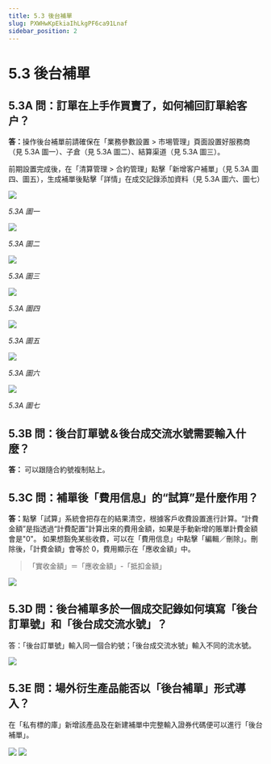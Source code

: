 ```yaml
---
title: 5.3 後台補單
slug: PXWHwKpEkiaIhLkgPF6ca91Lnaf
sidebar_position: 2
---
```



# 5.3 後台補單

## 5.3A 問：訂單在上手作買賣了，如何補回訂單給客户？

<b>答：</b>操作後台補單前請確保在「業務參數設置 &gt; 市埸管理」頁面設置好服務商（見 5.3A 圖一）、子倉（見 5.3A 圖二）、結算渠道（見 5.3A 圖三）。

前期設置完成後，在「清算管理 &gt; 合約管理」點擊「新增客户補單」（見 5.3A 圖四、圖五），生成補單後點擊「詳情」在成交記錄添加資料（見 5.3A 圖六、圖七）

<img src="/assets/KHb8bSx3Mopa1Sxch9bcUFtxnBe.png" src-width="2514" src-height="1322" align="center"/>

<em>5.3A 圖一</em>

<img src="/assets/O35nbeU8VovIt7xQL0JciiZZn2O.png" src-width="2496" src-height="1090" align="center"/>

<em>5.3A 圖二</em>

<img src="/assets/U45zbdIcuoeVfIxeCO9c2p4JnSg.png" src-width="2514" src-height="1232" align="center"/>

<em>5.3A 圖三</em>

<img src="/assets/NiREbMrIZoR34zxC2v8c57I7nVK.png" src-width="2496" src-height="786" align="center"/>

<em>5.3A 圖四</em>

<img src="/assets/JM4hbijlYoBxxsxFEeIc8tvPntb.png" src-width="2856" src-height="1602" align="center"/>

<em>5.3A 圖五</em>

<img src="/assets/I45qbHTODoiP4JxODhTcRLtenRd.png" src-width="2392" src-height="1318" align="center"/>

<em>5.3A 圖六</em>

<img src="/assets/Vw9ubsttPoJelWxEzcCcEYmInxb.png" src-width="2418" src-height="1424" align="center"/>

<em>5.3A 圖七</em>

## 5.3B 問：後台訂單號＆後台成交流水號需要輸入什麼？

<b>答：</b> 可以跟隨合約號複制貼上。

## 5.3C 問：補單後「費用信息」的“試算”是什麼作用？

<b>答：</b>點擊「試算」系統會把存在的結果清空，根據客戶收費設置進行計算。“計費金額”是指透過“計費配置”計算出來的費用金額，如果是手動新增的賬單計費金額會是"0"。
如果想豁免某些收費，可以在「費用信息」中點擊「編輯／刪除」。刪除後，「計費金額」會等於 0，費用顯示在「應收金額」中。

> 「實收金額」＝「應收金額」-「抵扣金額」

<img src="/assets/YX3XbIy7CoZomexdCVRcEPUQnPb.png" src-width="2688" src-height="1306" align="center"/>

## 5.3D 問：後台補單多於一個成交記錄如何填寫「後台訂單號」和「後台成交流水號」？

答：「後台訂單號」輸入同一個合約號；「後台成交流水號」輸入不同的流水號。

<img src="/assets/HoBtbgq4moOertxsTWEcLKHXnSf.png" src-width="2850" src-height="1598" align="center"/>

## 5.3E 問：場外衍生產品能否以「後台補單」形式導入？

在「私有標的庫」新增該產品及在新建補單中完整輸入證券代碼便可以進行「後台補單」。

<img src="/assets/CSQEby7VRoFV4Vxc6rAc2R8fnmb.png" src-width="2810" src-height="1286" align="center"/>

<img src="/assets/XPvFb3QUKof9eFxjCapcgznynXe.png" src-width="2828" src-height="1608" align="center"/>

